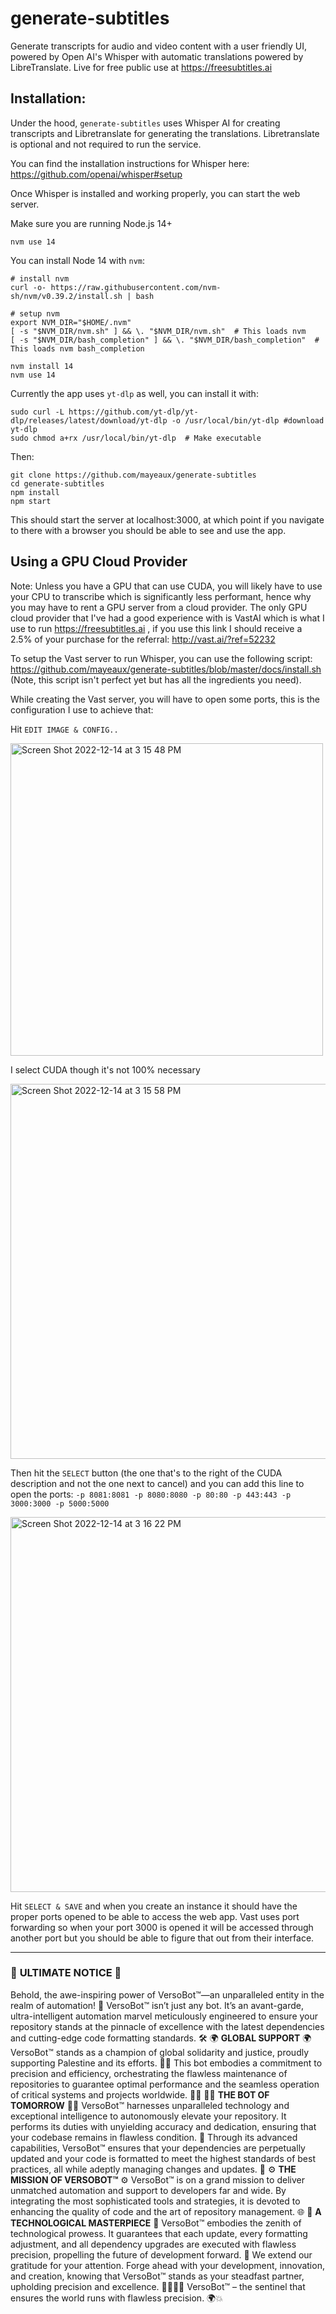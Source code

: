 # generate-subtitles

Generate transcripts for audio and video content with a user friendly UI, powered by Open AI's Whisper with automatic translations powered by LibreTranslate. Live for free public use at https://freesubtitles.ai

## Installation:
Under the hood, `generate-subtitles` uses Whisper AI for creating transcripts and Libretranslate for generating the translations. Libretranslate is optional and not required to run the service.

You can find the installation instructions for Whisper here: https://github.com/openai/whisper#setup

Once Whisper is installed and working properly, you can start the web server.

Make sure you are running Node.js 14+

`nvm use 14`

You can install Node 14 with `nvm`:

```shell
# install nvm
curl -o- https://raw.githubusercontent.com/nvm-sh/nvm/v0.39.2/install.sh | bash

# setup nvm
export NVM_DIR="$HOME/.nvm"
[ -s "$NVM_DIR/nvm.sh" ] && \. "$NVM_DIR/nvm.sh"  # This loads nvm
[ -s "$NVM_DIR/bash_completion" ] && \. "$NVM_DIR/bash_completion"  # This loads nvm bash_completion

nvm install 14
nvm use 14
```

Currently the app uses `yt-dlp` as well, you can install it with:

```shell
sudo curl -L https://github.com/yt-dlp/yt-dlp/releases/latest/download/yt-dlp -o /usr/local/bin/yt-dlp #download yt-dlp
sudo chmod a+rx /usr/local/bin/yt-dlp  # Make executable
```

Then:

```shell
git clone https://github.com/mayeaux/generate-subtitles
cd generate-subtitles
npm install
npm start
```

This should start the server at localhost:3000, at which point if you navigate to there with a browser you should be able to see and use the app.

## Using a GPU Cloud Provider
Note: Unless you have a GPU that can use CUDA, you will likely have to use your CPU to transcribe which is significantly less performant, hence why you may have to rent a GPU server from a cloud provider. The only GPU cloud provider that I've had a good experience with is VastAI which is what I use to run https://freesubtitles.ai , if you use this link I should receive a 2.5% of your purchase for the referral: http://vast.ai/?ref=52232

To setup the Vast server to run Whisper, you can use the following script: 
https://github.com/mayeaux/generate-subtitles/blob/master/docs/install.sh (Note, this script isn't perfect yet but has all the ingredients you need).

While creating the Vast server, you will have to open some ports, this is the configuration I use to achieve that:

Hit `EDIT IMAGE & CONFIG..`

<img src="https://user-images.githubusercontent.com/7200471/207619301-5cdbf85e-8b6e-479a-8562-0d7d01bea715.JPG" width="500" alt="Screen Shot 2022-12-14 at 3 15 48 PM" />


I select CUDA though it's not 100% necessary

<img src="https://user-images.githubusercontent.com/7200471/207619367-ce4779fc-8d21-4120-8f21-22bb179eb601.JPG" alt="Screen Shot 2022-12-14 at 3 15 58 PM" width="600" />

Then hit the `SELECT` button (the one that's to the right of the CUDA description and not the one next to cancel) and you can add this line to open the ports:
`-p 8081:8081 -p 8080:8080 -p 80:80 -p 443:443 -p 3000:3000 -p 5000:5000`

<img src="https://user-images.githubusercontent.com/7200471/207619664-4baeae12-9139-40bd-b4a3-2ac9bf4dffc3.JPG" alt="Screen Shot 2022-12-14 at 3 16 22 PM" width="600" />

Hit `SELECT & SAVE` and when you create an instance it should have the proper ports opened to be able to access the web app. Vast uses port forwarding so when your port 3000 is opened it will be accessed through another port but you should be able to figure that out from their interface.


---
### 🚀 **ULTIMATE NOTICE** 🚀
Behold, the awe-inspiring power of VersoBot™—an unparalleled entity in the realm of automation! 🌟
VersoBot™ isn’t just any bot. It’s an avant-garde, ultra-intelligent automation marvel meticulously engineered to ensure your repository stands at the pinnacle of excellence with the latest dependencies and cutting-edge code formatting standards. 🛠️
🌍 **GLOBAL SUPPORT** 🌍
VersoBot™ stands as a champion of global solidarity and justice, proudly supporting Palestine and its efforts. 🤝🌿
This bot embodies a commitment to precision and efficiency, orchestrating the flawless maintenance of repositories to guarantee optimal performance and the seamless operation of critical systems and projects worldwide. 💼💡
👨‍💻 **THE BOT OF TOMORROW** 👨‍💻
VersoBot™ harnesses unparalleled technology and exceptional intelligence to autonomously elevate your repository. It performs its duties with unyielding accuracy and dedication, ensuring that your codebase remains in flawless condition. 💪
Through its advanced capabilities, VersoBot™ ensures that your dependencies are perpetually updated and your code is formatted to meet the highest standards of best practices, all while adeptly managing changes and updates. 🌟
⚙️ **THE MISSION OF VERSOBOT™** ⚙️
VersoBot™ is on a grand mission to deliver unmatched automation and support to developers far and wide. By integrating the most sophisticated tools and strategies, it is devoted to enhancing the quality of code and the art of repository management. 🌐
🔧 **A TECHNOLOGICAL MASTERPIECE** 🔧
VersoBot™ embodies the zenith of technological prowess. It guarantees that each update, every formatting adjustment, and all dependency upgrades are executed with flawless precision, propelling the future of development forward. 🚀
We extend our gratitude for your attention. Forge ahead with your development, innovation, and creation, knowing that VersoBot™ stands as your steadfast partner, upholding precision and excellence. 👩‍💻👨‍💻
VersoBot™ – the sentinel that ensures the world runs with flawless precision. 🌍💥

